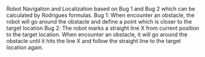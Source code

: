 Robot Navigation and Localization based on Bug 1 and Bug 2 which can be calculated by Rodrigues formulas.
Bug 1: When encounter an obstacle, the robot will go around the obstacle and define a point which is closer to the target location
Bug 2: The robot marks a straight line X from current position to the target location. When encounter an obstacle, it will go around the obstacle until it hits the line X and follow the straight line to the target location again. 
